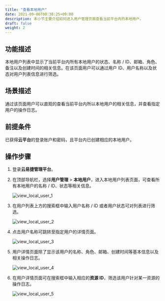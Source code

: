 ```yaml
---
title: "查看本地用户"
date: 2021-09-06T00:38:25+09:00
description: 本小节主要介绍如何进入用户管理页面查看当前平台内的本地用户。
draft: false
weight: 2
---
```


## 功能描述

本地用户列表中显示了当前平台内所有本地用户的状态、名称 / ID、邮箱、角色、备注以及创建时间的相关信息。在该页面用户可以通过用户 ID、用户名称以及状态对用户列表信息进行筛选。

## 场景描述

通过该页面用户可以直观的查看当前平台内所以本地用户的相关信息，并查看指定用户的操作日志。

## 前提条件


已获得**云平台**的登录账户和密码，且平台内已创建相应的本地用户。


## 操作步骤

1. 登录**云易捷管理平台**。

2. 在顶部导航栏，选择**用户管理** > **本地用户**，进入本地用户列表页面，可查看所有本地用户的名称 / ID、状态等相关信息。

   ![view_local_user_1](../../_images/view_local_user_1.png)

3. 在用户列表上方的搜索框中输入用户名称 / ID 或者用户状态可对列表进行筛选。

   ![view_local_user_2](../../_images/view_local_user_2.png)

4. 点击用户名称可跳转至指定用户的详情页面。

   ![view_local_user_3](../../_images/view_local_user_3.png)

5. 用户详情页面除了显示该用户的名称、角色、邮箱、创建时间等基本信息以及相关操作日志。

   ![view_local_user_4](../../_images/view_local_user_4.png)

6. 在用户详情页面可在搜索框中输入相应的**资源 ID**，筛选该用户针对某一资源的操作日志。

   ![view_local_user_5](../../_images/view_local_user_5.png)

